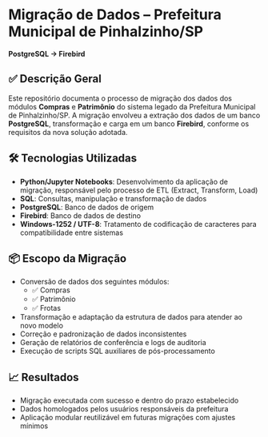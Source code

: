 # Migração de Dados – Prefeitura Municipal de Pinhalzinho/SP  
**PostgreSQL → Firebird**

## ✅ Descrição Geral  
Este repositório documenta o processo de migração dos dados dos módulos **Compras** e **Patrimônio** do sistema legado da Prefeitura Municipal de Pinhalzinho/SP. A migração envolveu a extração dos dados de um banco **PostgreSQL**, transformação e carga em um banco **Firebird**, conforme os requisitos da nova solução adotada.

## 🛠️ Tecnologias Utilizadas  
- **Python/Jupyter Notebooks**: Desenvolvimento da aplicação de migração, responsável pelo processo de ETL (Extract, Transform, Load)  
- **SQL**: Consultas, manipulação e transformação de dados  
- **PostgreSQL**: Banco de dados de origem  
- **Firebird**: Banco de dados de destino  
- **Windows-1252 / UTF-8**: Tratamento de codificação de caracteres para compatibilidade entre sistemas

## 📦 Escopo da Migração  
- Conversão de dados dos seguintes módulos:
  - ✅ Compras  
  - ✅ Patrimônio  
  - ✅ Frotas  
- Transformação e adaptação da estrutura de dados para atender ao novo modelo  
- Correção e padronização de dados inconsistentes  
- Geração de relatórios de conferência e logs de auditoria  
- Execução de scripts SQL auxiliares de pós-processamento  

## 📈 Resultados  
- Migração executada com sucesso e dentro do prazo estabelecido  
- Dados homologados pelos usuários responsáveis da prefeitura  
- Aplicação modular reutilizável em futuras migrações com ajustes mínimos
